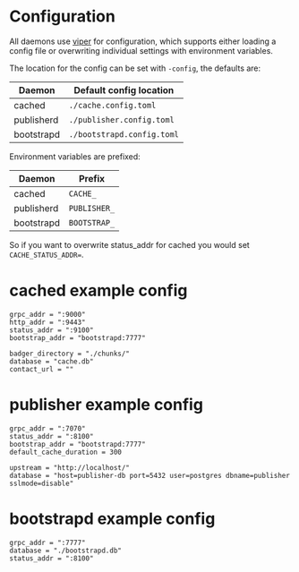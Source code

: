 # Configuration

All daemons use [viper] for configuration, which supports either loading a
config file or overwriting individual settings with environment variables.

[viper]: https://github.com/spf13/viper

The location for the config can be set with `-config`, the defaults are:

| Daemon     | Default config location    |
| ---------- | -------------------------- |
| cached     | `./cache.config.toml`      |
| publisherd | `./publisher.config.toml`  |
| bootstrapd | `./bootstrapd.config.toml` |

Environment variables are prefixed:

| Daemon     | Prefix       |
| ---------- | ------------ |
| cached     | `CACHE_`     |
| publisherd | `PUBLISHER_` |
| bootstrapd | `BOOTSTRAP_` |

So if you want to overwrite status_addr for cached you would set `CACHE_STATUS_ADDR=`.

# cached example config
```
grpc_addr = ":9000"
http_addr = ":9443"
status_addr = ":9100"
bootstrap_addr = "bootstrapd:7777"

badger_directory = "./chunks/"
database = "cache.db"
contact_url = ""
```

# publisher example config
```
grpc_addr = ":7070"
status_addr = ":8100"
bootstrap_addr = "bootstrapd:7777"
default_cache_duration = 300

upstream = "http://localhost/"
database = "host=publisher-db port=5432 user=postgres dbname=publisher sslmode=disable"
```

# bootstrapd example config
```
grpc_addr = ":7777"
database = "./bootstrapd.db"
status_addr = ":8100"
```
